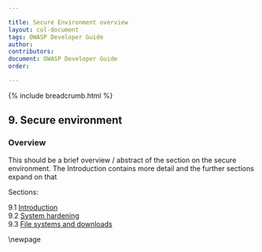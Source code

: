 ```yaml
---

title: Secure Environment overview
layout: col-document
tags: OWASP Developer Guide
author:
contributors:
document: OWASP Developer Guide
order:

---
```


{% include breadcrumb.html %}
## 9. Secure environment

### Overview
This should be a brief overview / abstract of the section on the secure environment.
The Introduction contains more detail and the further sections expand on that

Sections:

9.1 [Introduction](#introduction-to-secure-environment)  
9.2 [System hardening](#system-hardening)  
9.3 [File systems and downloads](#file-systems-and-downloads)  

\newpage
